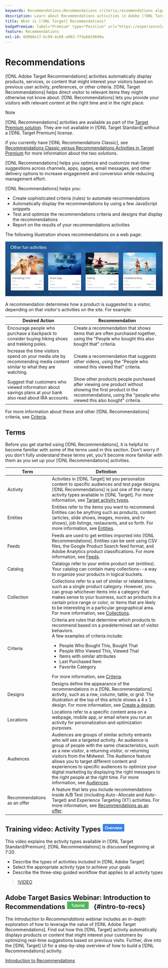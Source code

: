 ```yaml
---
keywords: Recommendations;Recommendations criteria;recommendations algorithms;recommendations activity;criteria;recommendations targeting;recs
description: Learn about Recommendations activities in Adobe [!DNL Target] that automatically display content that might interest your customers based on previous user activity or other algorithms.
title: What is [!DNL Target] Recommendations?
badgePremium: label="Premium" type="Positive" url="https://experienceleague.adobe.com/docs/target/using/introduction/intro.html?lang=en#premium newtab=true" tooltip="See what's included in Target Premium."
feature: Recommendations
exl-id: 0d986e17-bc99-4c08-a963-7f9a6619609a
---
```

# Recommendations

[!DNL Adobe Target Recommendations] activities automatically display products, services, or content that might interest your visitors based on previous user activity, preferences, or other criteria. [!DNL Target Recommendations] helps direct visitor to relevant items they might otherwise not know about. [!DNL Recommendations] lets you provide your visitors with relevant content at the right time and in the right place.

>[!NOTE]
>
>[!DNL Recommendations] activities are available as part of the [Target Premium solution](/help/main/c-intro/intro.md#premium). They are not available in [!DNL Target Standard] without a [!DNL Target Premium] license.
>
>If you currently have [!DNL Recommendations Classic], see [Recommendations Classic versus Recommendations Activities in Target Premium](/help/main/c-recommendations/c-recommendations-faq/recommendations-classic-versus-recommendations-activities-target-premium.md#concept_A80223EF66634EA380580C2823A581C5) for more information about the two solutions.

[!DNL Recommendations] helps you optimize and customize real-time suggestions across channels, apps, pages, email messages, and other delivery options to increase engagement and conversion while reducing management effort.

[!DNL Recommendations] helps you:

* Create sophisticated criteria (rules) to automate recommendations 
* Automatically display the recommendations by using a few JavaScript snippets 
* Test and optimize the recommendations criteria and designs that display the recommendations 
* Report on the results of your recommendations activities

The following illustration shows recommendations on a web page:

![velocity_example image](assets/velocity_example.png)

A recommendation determines how a product is suggested to a visitor, depending on that visitor's activities on the site. For example:

| Desired Action | Recommendation |
|--- |--- |
|Encourage people who purchase a backpack to consider buying hiking shoes and trekking poles.|Create a recommendation that shows items that are often purchased together, using the "People who bought this also bought that" criteria.|
|Increase the time visitors spend on your media site by recommending media content similar to what they are watching.|Create a recommendation that suggests other videos, using the "People who viewed this viewed that" criteria.|
|Suggest that customers who viewed information about savings plans at your bank also read about IRA accounts.|Show other products people purchased after viewing one product without showing the first product in the recommendations, using the "people who viewed this also bought" criteria.|

For more information about these and other [!DNL Recommendations] criteria, see [Criteria](/help/main/c-recommendations/c-algorithms/algorithms.md).

## Terms

Before you get started using [!DNL Recommendations], it is helpful to become familiar with some of the terms used in this section. Don't worry if you don't fully understand these terms yet, you'll become more familiar with them as you set up your [!DNL Recommendations] activities.

|Term|Definition|
| --- | --- |
|Activity|Activities in [!DNL Target] let you personalize content to specific audiences and test page designs. [!DNL Recommendations] is just one of the many activity types available in [!DNL Target]. For more information, see [Target activity types](/help/main/c-activities/target-activities-guide.md).|
|Entities|Entities refer to the items you want to recommend. Entities can be anything such as products, content (articles, slide shows, images, movies, and tv shows), job listings, restaurants, and so forth. For more information, see [Entities](/help/main/c-recommendations/c-products/products.md).|
|Feeds|Feeds are used to get entities imported into [!DNL Recommendations]. Entities can be sent using CSV files, the Google Product Search feed format, and Adobe Analytics product classifications. For more information, see [Feeds](/help/main/c-recommendations/c-products/feeds.md).|
|Catalog|Catalogs refer to your entire product set (entities). Your catalog can contain many collections--a way to organize your products in logical buckets. |
|Collection|Collections refer to a set of similar or related items, such as a single product category. However, you can group whichever items into a category that makes sense to your business, such as products in a certain price range or color, or items that are likely to be interesting in a particular geographical area. For more information, see [Collections](/help/main/c-recommendations/c-products/collections.md).|
|Criteria|Criteria are rules that determine which products to recommend based on a predetermined set of visitor behaviors.<br>A few examples of criteria include: <ul><li>People Who Bought This, Bought That</li><li>People Who Viewed This, Viewed That</li><li>Items with similar attributes</li><li>Last Purchased Item</li><li>Favorite Category</li></ul>  For more information, see [Criteria](/help/main/c-recommendations/c-algorithms/algorithms.md).|
|Designs|Designs define the appearance of the recommendations in a [!DNL Recommendations] activity, such as a row, column, table, or grid. The illustration at the top of this article shows a 4 x 1 design. For more information, see [Create a design](/help/main/c-recommendations/c-design-overview/create-design.md).|
|Locations|Locations refer to a specific content area on a webpage, mobile app, or email where you run an activity for personalization and optimization purposes.|
|Audiences|Audiences are groups of similar activity entrants who will see a targeted activity. An audience is group of people with the same characteristics, such as a new visitor, a returning visitor, or returning visitors from the Midwest. The Audience feature allows you to target different content and experiences to specific audiences to optimize your digital marketing by displaying the right messages to the right people at the right time. For more information, see [Audiences](/help/main/c-target/target.md).|
|Recommendations as an offer|A feature that lets you include recommendations inside A/B Test (including Auto-Allocate and Auto-Target) and Experience Targeting (XT) activities. For more information, see [Recommendations as an offer](/help/main/c-recommendations/recommendations-as-an-offer.md).|

## Training video: Activity Types ![Overview badge](/help/main/assets/overview.png)

This video explains the activity types available in [!DNL Target Standard/Premium]. [!DNL Recommendations] is discussed beginning at 7:20.

* Describe the types of activities included in [!DNL Adobe Target] 
* Select the appropriate activity type to achieve your goals 
* Describe the three-step guided workflow that applies to all activity types

>[!VIDEO](https://video.tv.adobe.com/v/17386)

## Adobe Target Basics Webinar: Introduction to Recommendations ![Tutorial badge](/help/main/assets/tutorial.png) {#intro-to-recs}

The *Introduction to Recommendations* webinar includes an in-depth exploration of how to leverage the value of [!DNL Adobe Target Recommendations]. Find out how this [!DNL Target] activity automatically displays products or content that might interest your customers by optimizing real-time suggestions based on previous visits. Further, dive into the [!DNL Target] UI for a step-by-step overview of how to build a [!DNL Recommendations] activity.

[Introduction to Recommendations](https://adobecustomersuccess.adobeconnect.com/p8gt31drhs3e/?OWASP_CSRFTOKEN=4bd6cac5d0806167ee0a5449ba93d6300548d09c922bcb751c38973897a5703a)
